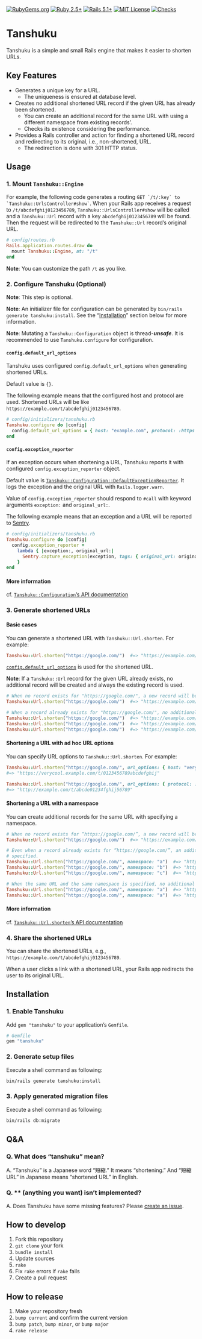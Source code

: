 [![RubyGems.org](https://img.shields.io/badge/RubyGems.org-Tanshuku%20v2-red)](https://rubygems.org/gems/tanshuku/versions/2.0.0)
[![Ruby 2.5+](https://img.shields.io/badge/Ruby-2.5+-red)](https://www.ruby-lang.org)
[![Rails 5.1+](https://img.shields.io/badge/Rails-5.1+-red)](https://rubyonrails.org/)
[![MIT License](https://img.shields.io/badge/license-MIT-blue.svg)](LICENSE)
[![Checks](https://github.com/kg8m/tanshuku/actions/workflows/checks.yml/badge.svg?branch=2-0-stable)](https://github.com/kg8m/tanshuku/blob/2-0-stable/.github/workflows/checks.yml)

# Tanshuku

Tanshuku is a simple and small Rails engine that makes it easier to shorten URLs.

## Key Features

- Generates a unique key for a URL.
  - The uniqueness is ensured at database level.
- Creates no additional shortened URL record if the given URL has already been shortened.
  - You can create an additional record for the same URL with using a different namespace from existing records’.
  - Checks its existence considering the performance.
- Provides a Rails controller and action for finding a shortened URL record and redirecting to its original, i.e., non-shortened, URL.
  - The redirection is done with 301 HTTP status.

## Usage

### 1. Mount `Tanshuku::Engine`

For example, the following code generates a routing `` GET `/t/:key` to `Tanshuku::UrlsController#show` ``. When your Rails app receives a request to `/t/abcdefghij0123456789`, `Tanshuku::UrlsController#show` will be called and a `Tanshuku::Url` record with a key `abcdefghij0123456789` will be found. Then the request will be redirected to the `Tanshuku::Url` record’s original URL.

```rb
# config/routes.rb
Rails.application.routes.draw do
  mount Tanshuku::Engine, at: "/t"
end
```

**Note**: You can customize the path `/t` as you like.

### 2. Configure Tanshuku (Optional)

**Note**: This step is optional.

**Note**: An initializer file for configuration can be generated by `bin/rails generate tanshuku:install`. See the “[Installation](#installation)” section below for more information.

**Note**: Mutating a `Tanshuku::Configuration` object is thread-**_unsafe_**. It is recommended to use `Tanshuku.configure` for configuration.

#### `config.default_url_options`

Tanshuku uses configured `config.default_url_options` when generating shortened URLs.

Default value is `{}`.

The following example means that the configured host and protocol are used. Shortened URLs will be like `https://example.com/t/abcdefghij0123456789`.

```rb
# config/initializers/tanshuku.rb
Tanshuku.configure do |config|
  config.default_url_options = { host: "example.com", protocol: :https }
end
```

#### `config.exception_reporter`

If an exception occurs when shortening a URL, Tanshuku reports it with configured `config.exception_reporter` object.

Default value is [`Tanshuku::Configuration::DefaultExceptionReporter`](https://kg8m.github.io/tanshuku/Tanshuku/Configuration/DefaultExceptionReporter.html). It logs the exception and the original URL with `Rails.logger.warn`.

Value of `config.exception_reporter` should respond to `#call` with keyword arguments `exception:` and `original_url:`.

The following example means that an exception and a URL will be reported to [Sentry](https://sentry.io/).

```rb
# config/initializers/tanshuku.rb
Tanshuku.configure do |config|
  config.exception_reporter =
    lambda { |exception:, original_url:|
      Sentry.capture_exception(exception, tags: { original_url: original_url })
    }
end
```

#### More information

cf. [`Tanshuku::Configuration`’s API documentation](https://kg8m.github.io/tanshuku/Tanshuku/Configuration.html)

### 3. Generate shortened URLs

#### Basic cases

You can generate a shortened URL with `Tanshuku::Url.shorten`. For example:

```rb
Tanshuku::Url.shorten("https://google.com/")  #=> "https://example.com/t/abcdefghij0123456789"
```

[`config.default_url_options`](https://kg8m.github.io/tanshuku/Tanshuku/Configuration.html#default_url_options-instance_method) is used for the shortened URL.

**Note**: If a `Tanshuku::Url` record for the given URL already exists, no additional record will be created and always the existing record is used.

```rb
# When no record exists for "https://google.com/", a new record will be created.
Tanshuku::Url.shorten("https://google.com/")  #=> "https://example.com/t/abcde0123456789fghij"

# When a record already exists for "https://google.com/", no additional record will be created.
Tanshuku::Url.shorten("https://google.com/")  #=> "https://example.com/t/abcde0123456789fghij"
Tanshuku::Url.shorten("https://google.com/")  #=> "https://example.com/t/abcde0123456789fghij"
Tanshuku::Url.shorten("https://google.com/")  #=> "https://example.com/t/abcde0123456789fghij"
```

#### Shortening a URL with ad hoc URL options

You can specify URL options to `Tanshuku::Url.shorten`. For example:

```rb
Tanshuku::Url.shorten("https://google.com/", url_options: { host: "verycool.example.com" })
#=> "https://verycool.example.com/t/0123456789abcdefghij"

Tanshuku::Url.shorten("https://google.com/", url_options: { protocol: :http })
#=> "http://example.com/t/abcde01234fghij56789"
```

#### Shortening a URL with a namespace

You can create additional records for the same URL with specifying a namespace.

```rb
# When no record exists for “https://google.com/”, a new record will be created.
Tanshuku::Url.shorten("https://google.com/")  #=> "https://example.com/t/abc012def345ghi678j9"

# Even when a record already exists for “https://google.com/”, an additional record will be created if namespace is
# specified.
Tanshuku::Url.shorten("https://google.com/", namespace: "a")  #=> "https://example.com/t/ab01cd23ef45gh67ij89"
Tanshuku::Url.shorten("https://google.com/", namespace: "b")  #=> "https://example.com/t/a0b1c2d3e4f5g6h7i8j9"
Tanshuku::Url.shorten("https://google.com/", namespace: "c")  #=> "https://example.com/t/abcd0123efgh4567ij89"

# When the same URL and the same namespace is specified, no additional record will be created.
Tanshuku::Url.shorten("https://google.com/", namespace: "a")  #=> "https://example.com/t/ab01cd23ef45gh67ij89"
Tanshuku::Url.shorten("https://google.com/", namespace: "a")  #=> "https://example.com/t/ab01cd23ef45gh67ij89"
```

#### More information

cf. [`Tanshuku::Url.shorten`’s API documentation](https://kg8m.github.io/tanshuku/Tanshuku/Url.html#shorten-class_method)

### 4. Share the shortened URLs

You can share the shortened URLs, e.g., `https://example.com/t/abcdefghij0123456789`.

When a user clicks a link with a shortened URL, your Rails app redirects the user to its original URL.

## Installation

### 1. Enable Tanshuku

Add `gem "tanshuku"` to your application’s `Gemfile`.

```rb
# Gemfile
gem "tanshuku"
```

### 2. Generate setup files

Execute a shell command as following:

```sh
bin/rails generate tanshuku:install
```

### 3. Apply generated migration files

Execute a shell command as following:

```sh
bin/rails db:migrate
```

## Q&amp;A

### Q. What does “tanshuku” mean?

A. “Tanshuku” is a Japanese word “短縮.” It means “shortening.” And “短縮URL” in Japanese means “shortened URL” in English.

### Q. \*\* (anything you want) isn’t implemented?

A. Does Tanshuku have some missing features? Please [create an issue](https://github.com/kg8m/tanshuku/issues/new).

## How to develop

1. Fork this repository
1. `git clone` your fork
1. `bundle install`
1. Update sources
1. `rake`
1. Fix `rake` errors if `rake` fails
1. Create a pull request

## How to release

1. Make your repository fresh
1. `bump current` and confirm the current version
1. `bump patch`, `bump minor`, or `bump major`
1. `rake release`
